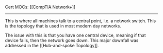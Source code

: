 Cert MOCs: [[CompTIA Network+]]

---
This is where all machines talk to a central point, i.e. a network switch. This is the topology that is used in most modern day networks. 

The issue with this is that you have one central device, meaning if that device fails, then the network goes down. This major downfall was addressed in the [[Hub-and-spoke Topology]].